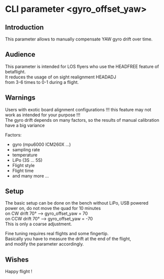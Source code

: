 # CLI parameter <gyro_offset_yaw>

## Introduction
This parameter allows to manually compensate YAW gyro drift over time.  

## Audience
 This parameter is intended for LOS flyers who use the HEADFREE feature of betaflight.  
 It reduces the usage of on sight realignment HEADADJ  
 from 3-6 times to 0-1 during a flight.  

## Warnings
Users with exotic board alignment configurations !!! this feature may not work as intended for your purpose !!!  
The gyro drift depends on many factors, so the results of manual calibration have a big variance  

Factors:  
*  gyro (mpu6000 ICM260X ...)
*  sampling rate
*  temperature
*  LiPo (3S ... 5S)
*  Flight style
*  Flight time
*  and many more ...

## Setup
The basic setup can be done on the bench without LiPo, USB powered  
power on, do not move the quad for 10 minutes  
on CW  drift 70° --> gyro_offset_yaw = 70  
on CCW drift 70° --> gyro_offset_yaw = -70  
This is only a coarse adjustment.  

Fine tuning requires real flights and some fingertip.  
Basically you have to measure the drift at the end of the flight,  
and modify the parameter accordingly.  

## Wishes
Happy flight !  
